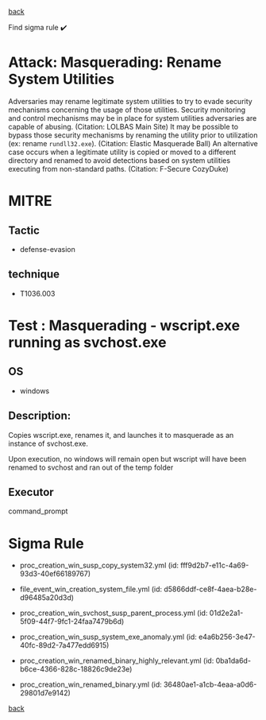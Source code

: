 
[back](../index.md)

Find sigma rule :heavy_check_mark: 

# Attack: Masquerading: Rename System Utilities 

Adversaries may rename legitimate system utilities to try to evade security mechanisms concerning the usage of those utilities. Security monitoring and control mechanisms may be in place for system utilities adversaries are capable of abusing. (Citation: LOLBAS Main Site) It may be possible to bypass those security mechanisms by renaming the utility prior to utilization (ex: rename <code>rundll32.exe</code>). (Citation: Elastic Masquerade Ball) An alternative case occurs when a legitimate utility is copied or moved to a different directory and renamed to avoid detections based on system utilities executing from non-standard paths. (Citation: F-Secure CozyDuke)

# MITRE
## Tactic
  - defense-evasion


## technique
  - T1036.003


# Test : Masquerading - wscript.exe running as svchost.exe
## OS
  - windows


## Description:
Copies wscript.exe, renames it, and launches it to masquerade as an instance of svchost.exe.

Upon execution, no windows will remain open but wscript will have been renamed to svchost and ran out of the temp folder


## Executor
command_prompt

# Sigma Rule
 - proc_creation_win_susp_copy_system32.yml (id: fff9d2b7-e11c-4a69-93d3-40ef66189767)

 - file_event_win_creation_system_file.yml (id: d5866ddf-ce8f-4aea-b28e-d96485a20d3d)

 - proc_creation_win_svchost_susp_parent_process.yml (id: 01d2e2a1-5f09-44f7-9fc1-24faa7479b6d)

 - proc_creation_win_susp_system_exe_anomaly.yml (id: e4a6b256-3e47-40fc-89d2-7a477edd6915)

 - proc_creation_win_renamed_binary_highly_relevant.yml (id: 0ba1da6d-b6ce-4366-828c-18826c9de23e)

 - proc_creation_win_renamed_binary.yml (id: 36480ae1-a1cb-4eaa-a0d6-29801d7e9142)



[back](../index.md)
